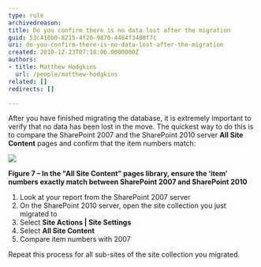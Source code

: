 ```yaml
---
type: rule
archivedreason: 
title: Do you confirm there is no data lost after the migration
guid: 53c410b0-8215-4f20-9870-4484f3408f7c
uri: do-you-confirm-there-is-no-data-lost-after-the-migration
created: 2010-12-23T07:18:06.0000000Z
authors:
- title: Matthew Hodgkins
  url: /people/matthew-hodgkins
related: []
redirects: []

---
```


After you have finished migrating the database, it is extremely important to verify that no data has been lost in the move. The quickest way to do this is to compare the SharePoint 2007 and the SharePoint 2010 server  **All Site Content** pages and confirm that the item numbers match:

![](AllSiteContentCount.png)

**Figure 7 – In the "All Site Content" pages library, ensure the ‘item’ numbers exactly match between SharePoint 2007 and SharePoint 2010**

1. Look at your report from the SharePoint 2007 server
2. On the SharePoint 2010 server, open the site collection you just migrated to
3. Select  **Site Actions | Site Settings**
4. Select  **All Site Content**
5. Compare item numbers with 2007


Repeat this process for all sub-sites of the site collection you migrated.

<!--endintro-->
